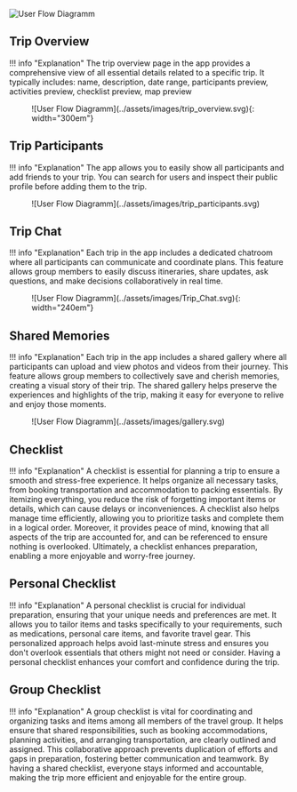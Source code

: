 ![User Flow Diagramm](../assets/images/Plan_Trips_User_Flow.svg)

## Trip Overview
!!! info "Explanation"
	The trip overview page in the app provides a comprehensive view of all essential details related to a specific trip. It typically includes: name, description, date range, participants preview, activities preview, checklist preview, map preview

<figure markdown="span">
  ![User Flow Diagramm](../assets/images/trip_overview.svg){: width="300em"}
</figure>

## Trip Participants
!!! info "Explanation"
	The app allows you to easily show all participants and add friends to your trip. You can search for users and inspect their public profile before adding them to the trip.

<figure markdown="span">
  ![User Flow Diagramm](../assets/images/trip_participants.svg)
</figure>

## Trip Chat
!!! info "Explanation"
	Each trip in the app includes a dedicated chatroom where all participants can communicate and coordinate plans. This feature allows group members to easily discuss itineraries, share updates, ask questions, and make decisions collaboratively in real time.

<figure markdown="span">
  ![User Flow Diagramm](../assets/images/Trip_Chat.svg){: width="240em"}
</figure>

## Shared Memories
!!! info "Explanation"
 Each trip in the app includes a shared gallery where all participants can upload and view photos and videos from their journey. This feature allows group members to collectively save and cherish memories, creating a visual story of their trip. The shared gallery helps preserve the experiences and highlights of the trip, making it easy for everyone to relive and enjoy those moments.

<figure markdown="span">
  ![User Flow Diagramm](../assets/images/gallery.svg)
</figure>

## Checklist
!!! info "Explanation"
 A checklist is essential for planning a trip to ensure a smooth and stress-free experience. It helps organize all necessary tasks, from booking transportation and accommodation to packing essentials. By itemizing everything, you reduce the risk of forgetting important items or details, which can cause delays or inconveniences. A checklist also helps manage time efficiently, allowing you to prioritize tasks and complete them in a logical order. Moreover, it provides peace of mind, knowing that all aspects of the trip are accounted for, and can be referenced to ensure nothing is overlooked. Ultimately, a checklist enhances preparation, enabling a more enjoyable and worry-free journey.


## Personal Checklist
!!! info "Explanation"
 A personal checklist is crucial for individual preparation, ensuring that your unique needs and preferences are met. It allows you to tailor items and tasks specifically to your requirements, such as medications, personal care items, and favorite travel gear. This personalized approach helps avoid last-minute stress and ensures you don't overlook essentials that others might not need or consider. Having a personal checklist enhances your comfort and confidence during the trip.


## Group Checklist
!!! info "Explanation"
 A group checklist is vital for coordinating and organizing tasks and items among all members of the travel group. It helps ensure that shared responsibilities, such as booking accommodations, planning activities, and arranging transportation, are clearly outlined and assigned. This collaborative approach prevents duplication of efforts and gaps in preparation, fostering better communication and teamwork. By having a shared checklist, everyone stays informed and accountable, making the trip more efficient and enjoyable for the entire group.

